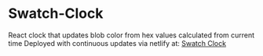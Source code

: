 # Swatch-Clock
React clock that updates blob color from hex values calculated from current time
Deployed with continuous updates via netlify at: [Swatch Clock](https://swatch-clock.netlify.com/)
